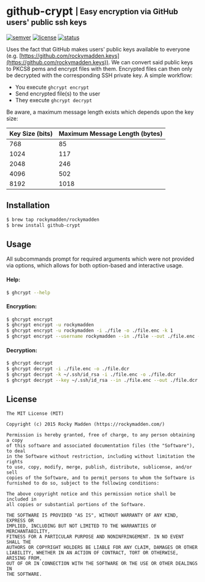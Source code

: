 # github-crypt <sub><sup>| Easy encryption via GitHub users' public ssh keys</sup></sub>
[![semver](http://img.shields.io/badge/semver-v0.0.0-blue.svg)](http://semver.org/)
[![license](http://img.shields.io/badge/license-mit-blue.svg)](https://opensource.org/licenses/MIT)
[![status](http://img.shields.io/badge/status-working-brightgreen.svg)](#)

Uses the fact that GitHub makes users' public keys available to everyone
(e.g. [https://github.com/rockymadden.keys](https://github.com/rockymadden.keys)). We can convert
said public keys to PKCS8 pems and encrypt files with them. Encrypted files can then only be
decrypted with the corresponding SSH private key. A simple workflow:

* You execute `ghcrypt encrypt`
* Send encrypted file(s) to the user
* They execute `ghcrypt decrypt`

Be aware, a maximum message length exists which depends upon the key size:

| Key Size (bits) | Maximum Message Length (bytes)
| --------------- | ------------------------------
| 768             | 85
| 1024            | 117
| 2048            | 246
| 4096            | 502
| 8192            | 1018

## Installation
```bash
$ brew tap rockymadden/rockymadden
$ brew install github-crypt
```

## Usage

All subcommands prompt for required arguments which were not provided via options, which allows for
both option-based and interactive usage.

#### Help:
```bash
$ ghcrypt --help
```

#### Encryption:
```bash
$ ghcrypt encrypt
$ ghcrypt encrypt -u rockymadden
$ ghcrypt encrypt -u rockymadden -i ./file -o ./file.enc -k 1
$ ghcrypt encrypt --username rockymadden --in ./file --out ./file.enc --key 1
```

#### Decryption:
```bash
$ ghcrypt decrypt
$ ghcrypt decrypt -i ./file.enc -o ./file.dcr
$ ghcrypt decrypt -k ~/.ssh/id_rsa -i ./file.enc -o ./file.dcr
$ ghcrypt decrypt --key ~/.ssh/id_rsa --in ./file.enc --out ./file.dcr
```

## License
```
The MIT License (MIT)

Copyright (c) 2015 Rocky Madden (https://rockymadden.com/)

Permission is hereby granted, free of charge, to any person obtaining a copy
of this software and associated documentation files (the "Software"), to deal
in the Software without restriction, including without limitation the rights
to use, copy, modify, merge, publish, distribute, sublicense, and/or sell
copies of the Software, and to permit persons to whom the Software is
furnished to do so, subject to the following conditions:

The above copyright notice and this permission notice shall be included in
all copies or substantial portions of the Software.

THE SOFTWARE IS PROVIDED "AS IS", WITHOUT WARRANTY OF ANY KIND, EXPRESS OR
IMPLIED, INCLUDING BUT NOT LIMITED TO THE WARRANTIES OF MERCHANTABILITY,
FITNESS FOR A PARTICULAR PURPOSE AND NONINFRINGEMENT. IN NO EVENT SHALL THE
AUTHORS OR COPYRIGHT HOLDERS BE LIABLE FOR ANY CLAIM, DAMAGES OR OTHER
LIABILITY, WHETHER IN AN ACTION OF CONTRACT, TORT OR OTHERWISE, ARISING FROM,
OUT OF OR IN CONNECTION WITH THE SOFTWARE OR THE USE OR OTHER DEALINGS IN
THE SOFTWARE.
```
